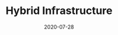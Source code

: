 ---
title: Hybrid Infrastructure
summary: Preparation of road infrastructure to support the transition period and the coexistence of conventional and automated vehicles.
tags:
- Demo
date: "2020-07-28"

# Optional external URL for project (replaces project detail page).
external_link: https://www.inframix.eu/
---